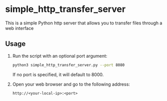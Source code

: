 # simple_http_transfer_server
This is a simple Python http server that allows you to transfer files through a web interface


## Usage

1. Run the script with an optional port argument:

    ```sh
    python3 simple_http_transfer_server.py --port 8080
    ```

    If no port is specified, it will default to 8000.

2. Open your web browser and go to the following address:

    ```
    http://<your-local-ip>:<port>
    ```
